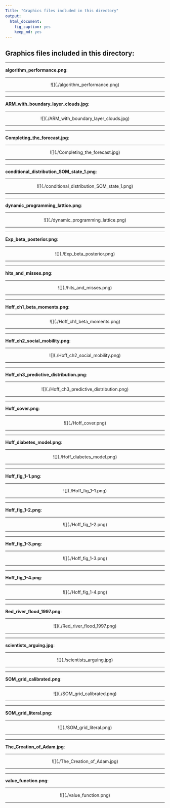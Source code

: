 ```yaml
---
Title: "Graphics files included in this directory"
output:
  html_document:
    fig_caption: yes
    keep_md: yes
---
```

## Graphics files included in this directory:


***

**algorithm_performance.png**:
***
<center>![](./algorithm_performance.png)</center>

***

 

***

**ARM_with_boundary_layer_clouds.jpg**:
***
<center>![](./ARM_with_boundary_layer_clouds.jpg)</center>

***

 

***

**Completing_the_forecast.jpg**:
***
<center>![](./Completing_the_forecast.jpg)</center>

***

 

***

**conditional_distribution_SOM_state_1.png**:
***
<center>![](./conditional_distribution_SOM_state_1.png)</center>

***

 

***

**dynamic_programming_lattice.png**:
***
<center>![](./dynamic_programming_lattice.png)</center>

***

 

***

**Exp_beta_posterior.png**:
***
<center>![](./Exp_beta_posterior.png)</center>

***

 

***

**hits_and_misses.png**:
***
<center>![](./hits_and_misses.png)</center>

***

 

***

**Hoff_ch1_beta_moments.png**:
***
<center>![](./Hoff_ch1_beta_moments.png)</center>

***

 

***

**Hoff_ch2_social_mobility.png**:
***
<center>![](./Hoff_ch2_social_mobility.png)</center>

***

 

***

**Hoff_ch3_predictive_distribution.png**:
***
<center>![](./Hoff_ch3_predictive_distribution.png)</center>

***

 

***

**Hoff_cover.png**:
***
<center>![](./Hoff_cover.png)</center>

***

 

***

**Hoff_diabetes_model.png**:
***
<center>![](./Hoff_diabetes_model.png)</center>

***

 

***

**Hoff_fig_1-1.png**:
***
<center>![](./Hoff_fig_1-1.png)</center>

***

 

***

**Hoff_fig_1-2.png**:
***
<center>![](./Hoff_fig_1-2.png)</center>

***

 

***

**Hoff_fig_1-3.png**:
***
<center>![](./Hoff_fig_1-3.png)</center>

***

 

***

**Hoff_fig_1-4.png**:
***
<center>![](./Hoff_fig_1-4.png)</center>

***

 

***

**Red_river_flood_1997.png**:
***
<center>![](./Red_river_flood_1997.png)</center>

***

 

***

**scientists_arguing.jpg**:
***
<center>![](./scientists_arguing.jpg)</center>

***

 

***

**SOM_grid_calibrated.png**:
***
<center>![](./SOM_grid_calibrated.png)</center>

***

 

***

**SOM_grid_literal.png**:
***
<center>![](./SOM_grid_literal.png)</center>

***

 

***

**The_Creation_of_Adam.jpg**:
***
<center>![](./The_Creation_of_Adam.jpg)</center>

***

 

***

**value_function.png**:
***
<center>![](./value_function.png)</center>

***
